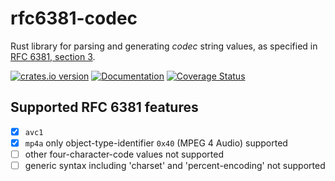 # rfc6381-codec

Rust library for parsing and generating _codec_ string values, as specified in
[RFC 6381, section 3](https://tools.ietf.org/html/rfc6381#section-3).

[![crates.io version](https://img.shields.io/crates/v/rfc6381-codec.svg)](https://crates.io/crates/rfc6381-codec)
[![Documentation](https://docs.rs/rfc6381-codec/badge.svg)](https://docs.rs/rfc6381-codec)
[![Coverage Status](https://coveralls.io/repos/github/dholroyd/rfc6381-codec/badge.svg?branch=master)](https://coveralls.io/github/dholroyd/rfc6381-codec?branch=master)

## Supported RFC 6381 features

 - [x] `avc1`
 - [x] `mp4a` only object-type-identifier `0x40` (MPEG 4 Audio) supported
 - [ ] other four-character-code values not supported
 - [ ] generic syntax including 'charset' and 'percent-encoding' not supported